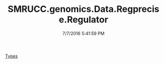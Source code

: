 ﻿---
title: SMRUCC.genomics.Data.Regprecise.Regulator
date: 7/7/2016 5:41:59 PM
---

[Types](T-SMRUCC.genomics.Data.Regprecise.Regulator.Types.html)
